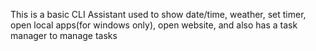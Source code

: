 This is a basic CLI Assistant used to show date/time, weather, set timer, open local apps(for windows only), open website, and also has a task manager to manage tasks
